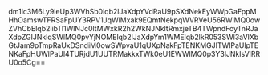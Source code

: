 dm1lc3M6Ly9leUp3WVhSb0lqb2lJaXdpYVdRaU9pSXdNekEyWWpGaFppMHhOamswTFRSaFpUY3RPV1JqWlMxak9EQmtNekpqWVRVeU56RWlMQ0owZVhCbElqb2libTl1WlNJc0ltMWxkR2h2WkNJNkltRmxjeTB4TWpndFoyTnRJaXdpZGlJNklqSWlMQ0pvYjNOMElqb2lJaXdpYm1WMElqb2lkR053SWl3aVlXbGtJam9pTmpRaUxDSndiM0owSWpvaU1qUXpNakFpTENKMGJITWlPaUlpTENKaFpHUWlPaUl4TURjdU1UUTRMakkxTWk0eU1EWWlMQ0p3Y3lJNklsVlRRU0o5Cg==
